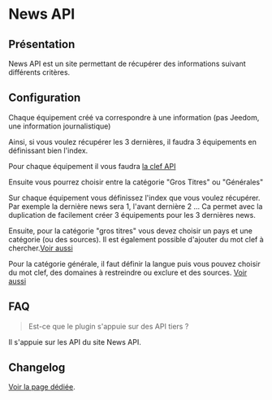 # News API

## Présentation

News API est un site permettant de récupérer des informations suivant différents critères.

## Configuration

Chaque équipement créé va correspondre à une information (pas Jeedom, une information journalistique)

Ainsi, si vous voulez récupérer les 3 dernières, il faudra 3 équipements en définissant bien l'index.

Pour chaque équipement il vous faudra [la clef API](https://newsapi.org/register)

Ensuite vous pourrez choisir entre la catégorie "Gros Titres" ou "Générales"

Sur chaque équipement vous définissez l'index que vous voulez récupérer. Par exemple la dernière news sera 1, l'avant dernière 2 ... Ca permet avec la duplication de facilement créer 3 équipements pour les 3 dernières news.

Ensuite, pour la catégorie "gros titres" vous devez choisir un pays et une catégorie (ou des sources). Il est également possible d'ajouter du mot clef à chercher.[Voir aussi](https://newsapi.org/docs/endpoints/top-headlines)

Pour la catégorie générale, il faut définir la langue puis vous pouvez choisir du mot clef, des domaines à restreindre ou exclure et des sources. [Voir aussi](https://newsapi.org/docs/endpoints/everything)

## FAQ

> Est-ce que le plugin s'appuie sur des API tiers ?

Il s'appuie sur les API du site News API.

## Changelog

[Voir la page dédiée](changelog.md).
